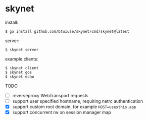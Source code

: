 # skynet

install:

```
$ go install github.com/btwiuse/skynet/cmd/skynet@latest
```

server:

```
$ skynet server
```

example clients:

```
$ skynet client
$ skynet gos
$ skynet echo
```

TODO

- [ ] reverseproxy WebTransport requests
- [ ] support user specified hostname, requiring netrc authentication
- [x] support custom root domain, for example `HOST=usesthis.app`
- [x] support concurrent rw on session manager map
